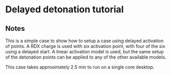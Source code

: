 # Delayed detonation tutorial

## Notes

This is a simple case to show how to setup a case using delayed activation of points. A RDX charge is used with six activation point, with four of the six using a delayed start. A linear activation model is used, but the same setup of the detonation points can be applied to any of the other available models.

This case takes approximately 2.5 min to run on a single core desktop.
